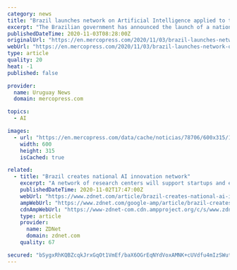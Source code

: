 ```yaml
---
category: news
title: "Brazil launches network on Artificial Intelligence applied to the auto industry and agribusiness sectors"
excerpt: "The Brazilian government has announced the launch of a national innovation network focused on artificial intelligence (AI) with the aim of increasing the production capacity and competitiveness of local companies."
publishedDateTime: 2020-11-03T08:28:00Z
originalUrl: "https://en.mercopress.com/2020/11/03/brazil-launches-network-on-artificial-intelligence-applied-to-the-auto-industry-and-agribusiness-sectors"
webUrl: "https://en.mercopress.com/2020/11/03/brazil-launches-network-on-artificial-intelligence-applied-to-the-auto-industry-and-agribusiness-sectors"
type: article
quality: 20
heat: -1
published: false

provider:
  name: Uruguay News
  domain: mercopress.com

topics:
  - AI

images:
  - url: "https://en.mercopress.com/data/cache/noticias/78706/600x315/1-ia-brasil.jpg"
    width: 600
    height: 315
    isCached: true

related:
  - title: "Brazil creates national AI innovation network"
    excerpt: "A network of research centers will support startups and established businesses in the development of new products and services based on the technology."
    publishedDateTime: 2020-11-02T17:47:00Z
    webUrl: "https://www.zdnet.com/article/brazil-creates-national-ai-innovation-network/"
    ampWebUrl: "https://www.zdnet.com/google-amp/article/brazil-creates-national-ai-innovation-network/"
    cdnAmpWebUrl: "https://www-zdnet-com.cdn.ampproject.org/c/s/www.zdnet.com/google-amp/article/brazil-creates-national-ai-innovation-network/"
    type: article
    provider:
      name: ZDNet
      domain: zdnet.com
    quality: 67

secured: "bSygxRhKQBZcqkJrxGqOt1VmEf/baX6OGrEqNYdVoxAMNK+cUVdfu4mIzSWutTBjFW2WFfsIJDTMLKlqq2gO9K8YnnN5pTH99T3JrQkT43zXwsCWnK8HTeL6HN8os+rty1sxFAKNxQA27cuGqNXEnce+IYcEnP1Xw06fPZ5e80OUs/SgwjB9PVQUHTPFdTDkZq6iU2VPEBxb+5/+lq1kEU/9NOwVKQWZV+2DHgArJCnw1qAPi4o8dbhMY1iRdeHUFj+pde6JU56b/cNI+zAjji4yfovFhbdIZSU900ZicEsJs+OIu3I7vJbP7yjvZajNkDXlzuPWciDMCVp0B1+891tlivvj6K/oP57U24UYm+k=;vZMskn2jqhpW0HwNKKKEkA=="
---
```



